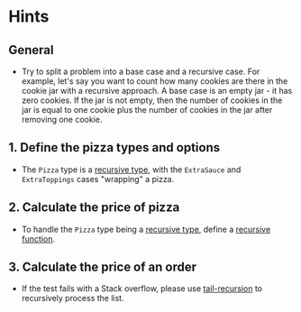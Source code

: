 # Hints

## General

- Try to split a problem into a base case and a recursive case. For example, let's say you want to count how many cookies are there in the cookie jar with a recursive approach. A base case is an empty jar - it has zero cookies. If the jar is not empty, then the number of cookies in the jar is equal to one cookie plus the number of cookies in the jar after removing one cookie.

## 1. Define the pizza types and options

- The `Pizza` type is a [recursive type][recursive-types], with the `ExtraSauce` and `ExtraToppings` cases "wrapping" a pizza.

## 2. Calculate the price of pizza

- To handle the `Pizza` type being a [recursive type][recursive-types], define a [recursive function][recursive-functions].

## 3. Calculate the price of an order

- If the test fails with a Stack overflow, please use [tail-recursion][tail-recursion] to recursively process the list.

[recursive-functions]: https://docs.microsoft.com/en-us/dotnet/fsharp/language-reference/functions/recursive-functions-the-rec-keyword
[recursive-types]: https://fsharpforfunandprofit.com/posts/recursive-types-and-folds/#a-basic-recursive-type
[tail-recursion]: https://cyanbyfuchsia.wordpress.com/2014/02/12/recursion-and-tail-recursion-in-f/
